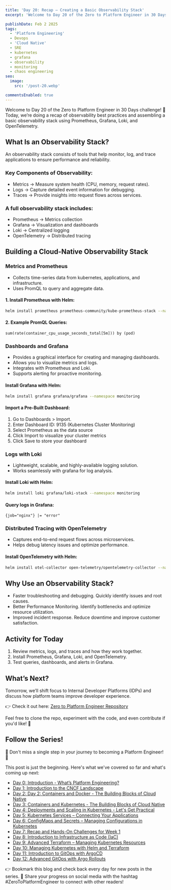 ```yaml
---
title: 'Day 20: Recap – Creating a Basic Observability Stack'
excerpt: 'Welcome to Day 20 of the Zero to Platform Engineer in 30 Days challenge! 🚀 Today, we’re doing a recap of observability best practices and assembling a basic observability stack using Prometheus, Grafana, Loki, and OpenTelemetry.'

publishDate: Feb 2 2025
tags:
  - 'Platform Engineering'
  - Devops
  - 'Cloud Native'
  - SRE
  - kubernetes
  - grafana
  - observability
  - monitoring
  - chaos engineering
seo:
  image:
    src: '/post-20.webp'

commentsEnabled: true
---
```


Welcome to Day 20 of the Zero to Platform Engineer in 30 Days challenge! 🚀 Today, we’re doing a recap of observability best practices and assembling a basic observability stack using Prometheus, Grafana, Loki, and OpenTelemetry.

## What Is an Observability Stack?

An observability stack consists of tools that help monitor, log, and trace applications to ensure performance and reliability.

### Key Components of Observability:

- Metrics → Measure system health (CPU, memory, request rates).
- Logs → Capture detailed event information for debugging.
- Traces → Provide insights into request flows across services.

### A full observability stack includes:

- Prometheus → Metrics collection
- Grafana → Visualization and dashboards
- Loki → Centralized logging
- OpenTelemetry → Distributed tracing

## Building a Cloud-Native Observability Stack

### Metrics and Prometheus

- Collects time-series data from kubernetes, applications, and infrastructure.
- Uses PromQL to query and aggregate data.

#### 1. Install Prometheus with Helm:

```bash
helm install prometheus prometheus-community/kube-prometheus-stack --namespace monitoring --create-namespace
```

#### 2. Example PromQL Queries:

```promql
sum(rate(container_cpu_usage_seconds_total[5m])) by (pod)
```

### Dashboards and Grafana

- Provides a graphical interface for creating and managing dashboards.
- Allows you to visualize metrics and logs.
- Integrates with Prometheus and Loki.
- Supports alerting for proactive monitoring.

#### Install Grafana with Helm:

```bash
helm install grafana grafana/grafana --namespace monitoring
```

#### Import a Pre-Built Dashboard:

1. Go to Dashboards > Import.
2. Enter Dashboard ID: 9135 (Kubernetes Cluster Monitoring)
3. Select Prometheus as the data source
4. Click Import to visualize your cluster metrics
5. Click Save to store your dashboard

### Logs with Loki

- Lightweight, scalable, and highly-available logging solution.
- Works seamlessly with grafana for log analysis.

#### Install Loki with Helm:

```bash
helm install loki grafana/loki-stack --namespace monitoring
```

#### Query logs in Grafana:

```logql
{job="nginx"} |= "error"
```

### Distributed Tracing with OpenTelemetry

- Captures end-to-end request flows across microservices.
- Helps debug latency issues and optimize performance.

#### Install OpenTelemetry with Helm:

```bash
helm install otel-collector open-telemetry/opentelemetry-collector --namespace monitoring
```

## Why Use an Observability Stack?

- Faster troubleshooting and debugging. Quickly identify issues and root causes.
- Better Performance Monitoring. Identify bottlenecks and optimize resource utilization.
- Improved incident response. Reduce downtime and improve customer satisfaction.

## Activity for Today

1. Review metrics, logs, and traces and how they work together.
2. Install Prometheus, Grafana, Loki, and OpenTelemetry.
3. Test queries, dashboards, and alerts in Grafana.

## What’s Next?

Tomorrow, we’ll shift focus to Internal Developer Platforms (IDPs) and discuss how platform teams improve developer experience.

👉 Check it out here: [Zero to Platform Engineer Repository](https://github.com/parraletz/zero-to-platform-engineer)

Feel free to clone the repo, experiment with the code, and even contribute if you'd like! 🚀

## Follow the Series!

🎉 Don't miss a single step in your journey to becoming a Platform Engineer! 🎉

This post is just the beginning. Here's what we've covered so far and what's coming up next:

- [Day 0: Introduction - What’s Platform Engineering?](https://parraletz.space/blog/00-0-to-platform-eng-intro/)
- [Day 1: Introduction to the CNCF Landscape](https://parraletz.space/blog/01-0-to-platform-eng-day1/)
- [Day 2: Day 2: Containers and Docker - The Building Blocks of Cloud Native](https://parraletz.space/blog/02-0-to-platform-eng-day2/)
- [Day 3: Containers and Kubernetes - The Building Blocks of Cloud Native](https://parraletz.space/blog/03-0-to-platform-eng-day3/)
- [Day 4: Deployments and Scaling in Kubernetes - Let's Get Practical](https://parraletz.space/blog/03-0-to-platform-eng-day3/)
- [Day 5: Kubernetes Services – Connecting Your Applications](https://parraletz.space/blog/05-0-to-platform-eng-day5/)
- [Day 6: ConfigMaps and Secrets – Managing Configurations in Kubernetes](https://parraletz.space/blog/06-0-to-platform-eng-day6/)
- [Day 7: Recap and Hands-On Challenges for Week 1](https://parraletz.space/blog/07-0-to-platform-eng-day7/)
- [Day 8: Introduction to Infrastructure as Code (IaC)](https://parraletz.space/blog/08-0-to-platform-eng-day8/)
- [Day 9: Advanced Terraform – Managing Kubernetes Resources](https://parraletz.space/blog/09-0-to-platform-eng-day9/)
- [Day 10: Managing Kubernetes with Helm and Terraform](https://parraletz.space/blog/10-0-to-platform-eng-day10/)
- [Day 11: Introduction to GitOps with ArgoCD](https://parraletz.space/blog/11-0-to-platform-eng-day11/)
- [Day 12: Advanced GitOps with Argo Rollouts](https://parraletz.space/blog/12-0-to-platform-eng-day12/)

👉 Bookmark this blog and check back every day for new posts in the series.
📣 Share your progress on social media with the hashtag #ZeroToPlatformEngineer to connect with other readers!
